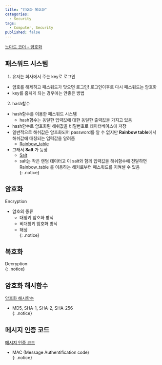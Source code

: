```yaml
---
title: "암호화 복호화"
categories:
  - Security
tags:
  - Computer, Security
published: false
---
```

[노마드 코더 - 암호화](https://www.youtube.com/watch?v=67UwxR3ts2E)

## 패스워드 시스템
1. 유저는 회사에서 주는 key로 로그인  
* 암호를 해제하고 패스워드가 맞으면 로그인! 로그인이후로 다시 패스워드는 암호화  
* key를 훔치게 되는 경우에는 안좋은 방법  
2. hash함수  
* hash함수를 이용한 패스워드 시스템
	* hash함수는 동일한 입력값에 대한 동일한 출력값을 가지고 있음  
* hash함수로 암호화된 해쉬값을 비밀번호로 데이터베이스에 저장
* 일반적으로 해쉬값은 암호화되어 password를 알 수 없지만 **Rainbow table**에서 해쉬값에 매칭되는 입력값을 알려줌  
	* [Rainbow_table](https://en.wikipedia.org/wiki/Rainbow_table)  
* 그래서 **Salt** 가 등장  
	* [Salt](https://en.wikipedia.org/wiki/Salt_(cryptography))  
	* salt는 작은 랜덤 데이터고 이 salt와 함께 입력값을 해쉬함수에 전달하면 Rainbow_table 를 이용하는 해커로부터 패스워드를 지켜낼 수 있음  
{: .notice}

## 암호화  
Encryption 
* 암호의 종류  
	* 대칭키 암호화 방식  
	* 비대칭키 암호화 방식  
	* 해싱  
{: .notice}

## 복호화  
Decryption  
{: .notice}

## 암호화 해시함수  
[암호화 해시함수](https://ko.wikipedia.org/wiki/%EC%95%94%ED%98%B8%ED%99%94_%ED%95%B4%EC%8B%9C_%ED%95%A8%EC%88%98)  
* MD5, SHA-1, SHA-2, SHA-256  
{: .notice}

## 메시지 인증 코드 
[메시지 인증 코드](https://ko.wikipedia.org/wiki/%EB%A9%94%EC%8B%9C%EC%A7%80_%EC%9D%B8%EC%A6%9D_%EC%BD%94%EB%93%9C)  
* MAC (Message Authentification code)   
{: .notice}